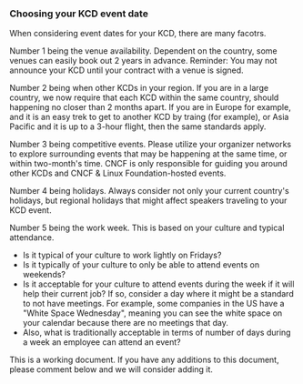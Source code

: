 ### Choosing your KCD event date

When considering event dates for your KCD, there are many facotrs.

Number 1 being the venue availability. Dependent on the country, some venues can easily book out 2 years in advance. Reminder: You may not announce your KCD until your contract with
a venue is signed.

Number 2 being when other KCDs in your region. If you are in a large country, we now require that each KCD within the same country, should happening no closer than 2 months apart.
If you are in Europe for example, and it is an easy trek to get to another KCD by traing (for example), or Asia Pacific and it is up to a 3-hour flight, then the
same standards apply.

Number 3 being competitive events. Please utilize your organizer networks to explore surrounding events that may be happening at the same time, or within two-month's time. CNCF is only
responsible for guiding you around other KCDs and CNCF & Linux Foundation-hosted events.

Number 4 being holidays. Always consider not only your current country's holidays, but regional holidays that might affect speakers traveling to your KCD event.

Number 5 being the work week. This is based on your culture and typical attendance.
* Is it typical of your culture to work lightly on Fridays?
* Is it typically of your culture to only be able to attend events on weekends?
* Is it acceptable for your culture to attend events during the week if it will help their current job? If so, consider a day where it might be a standard to not have meetings.
For example, some companies in the US have a "White Space Wednesday", meaning you can see the white space on your calendar because there are no meetings that day.
* Also, what is traditionally acceptable in terms of number of days during a week an employee can attend an event?

This is a working document. If you have any additions to this document, please comment below and we will consider adding it.
